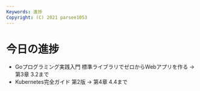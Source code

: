 ```yaml
---
Keywords: 進捗
Copyright: (C) 2021 parsee1053
---
```


# 今日の進捗
* Goプログラミング実践入門 標準ライブラリでゼロからWebアプリを作る → 第3章 3.2まで
* Kubernetes完全ガイド 第2版 → 第4章 4.4まで
